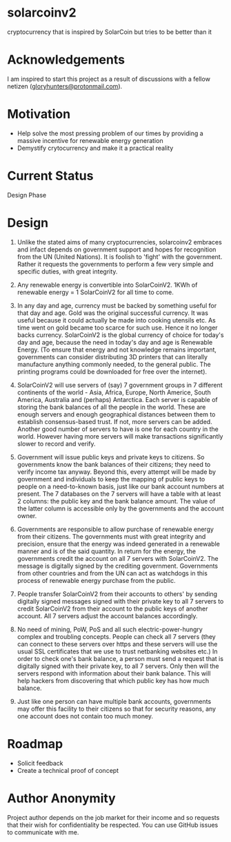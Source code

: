 # solarcoinv2
cryptocurrency that is inspired by SolarCoin but tries to be better than it

# Acknowledgements

I am inspired to start this project as a result of discussions with a fellow netizen (gloryhunters@protonmail.com).

# Motivation
- Help solve the most pressing problem of our times by providing a massive incentive for renewable energy generation
- Demystify crytocurrency and make it a practical reality

# Current Status

Design Phase

# Design

1. Unlike the stated aims of many cryptocurrencies, solarcoinv2 embraces and infact depends on government support and hopes for recognition from the UN (United Nations). It is foolish to 'fight' with the government. Rather it requests the governments to perform a few very simple and specific duties, with great integrity.

2. Any renewable energy is convertible into SolarCoinV2. 1KWh of renewable energy = 1 SolarCoinV2 for all time to come.

3. In any day and age, currency must be backed by something useful for that day and age. Gold was the original successful currency. It was useful because it could actually be made into cooking utensils etc. As time went on gold became too scarce for such use. Hence it no longer backs currency. SolarCoinV2 is the global currency of choice for today's day and age, because the need in today's day and age is Renewable Energy. (To ensure that energy and not knowledge remains important, governments can consider distributing 3D printers that can literally manufacture anything commonly needed, to the general public. The printing programs could be downloaded for free over the internet).

4. SolarCoinV2 will use servers of (say) 7 government groups in 7 different continents of the world - Asia, Africa, Europe, North Americe, South America, Australia and (perhaps) Antarctica. Each server is capable of storing the bank balances of all the people in the world. These are enough servers and enough geographical distances between them to establish consensus-based trust. If not, more servers can be added. Another good number of servers to have is one for each country in the world. However having more servers will make transactions significantly slower to record and verify.

5. Government will issue public keys and private keys to citizens. So governments know the bank balances of their citizens; they need to verify income tax anyway. Beyond this, every attempt will be made by government and individuals to keep the mapping of public keys to people on a need-to-known basis, just like our bank account numbers at present. The 7 databases on the 7 servers will have a table with at least 2 columns: the public key and the bank balance amount. The value of the latter column is accessible only by the governments and the account owner.

6. Governments are responsible to allow purchase of renewable energy from their citizens. The governments must with great integrity and precision, ensure that the energy was indeed generated in a renewable manner and is of the said quantity. In return for the energy, the governments credit the account on all 7 servers with SolarCoinV2. The message is digitally signed by the crediting government. Governments from other countries and from the UN can act as watchdogs in this process of renewable energy purchase from the public.

7. People transfer SolarCoinV2 from their accounts to others' by sending digitally signed messages signed with their private key to all 7 servers to credit SolarCoinV2 from their account to the public keys of another account. All 7 servers adjust the account balances accordingly.

8. No need of mining, PoW, PoS and all such electric-power-hungry complex and troubling concepts. People can check all 7 servers (they can connect to these servers over https and these servers will use the usual SSL certificates that we use to trust netbanking websites etc.)  In order to check one's bank balance, a person must send a request that is digitally signed with their private key, to all 7 servers. Only then will the servers respond with information about their bank balance. This will help hackers from discovering that which public key has how much balance. 

9. Just like one person can have multiple bank accounts, governments may offer this facility to their citizens so that for security reasons, any one account does not contain too much money.

# Roadmap

- Solicit feedback
- Create a technical proof of concept

# Author Anonymity

Project author depends on the job market for their income and so requests that their wish for confidentiality be respected. You can use GitHub issues to communicate with me.


